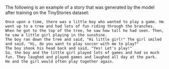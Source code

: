 The following is an example of a story that was generated by the model after training on the TinyStories dataset:

```
Once upon a time, there was a little boy who wanted to play a game. He went up to a tree and had lots of fun riding through the branches.
When he got to the top of the tree, he saw how tall he had seen. Then, he saw a little girl playing in the sunshine.
The boy ran down the tree and said, "Hi little girl!" The girl smiled and said, "Hi, do you want to play soccer with me to play?"
The boy shook his head back and said, "Yes! Let's play!"
So, the boy and the little girl played lots of games and had so much fun. They laughed and played games and laughed all day at the park.
He and the girl would often play together again.
```